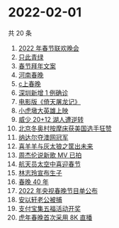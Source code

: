 # 2022-02-01

共 20 条

<!-- BEGIN -->
<!-- 最后更新时间 Tue Feb 01 2022 03:05:56 GMT+0800 (China Standard Time) -->

1. [2022 年春节联欢晚会](https://www.zhihu.com/search?q=2022年央视春晚)
1. [只此青绿](https://www.zhihu.com/search?q=只此青绿)
1. [春节拜年文案](https://www.zhihu.com/search?q=拜年文案)
1. [河南春晚](https://www.zhihu.com/search?q=河南春晚)
1. [c上春晚](https://www.zhihu.com/search?q=三星堆)
1. [深圳新增 1 例确诊](https://www.zhihu.com/search?q=深圳疫情)
1. [电影版《倚天屠龙记》](https://www.zhihu.com/search?q=倚天屠龙记)
1. [小虎墩大英雄上映](https://www.zhihu.com/search?q=小虎墩大英雄)
1. [威少 20+12 湖人遭逆转](https://www.zhihu.com/search?q=湖人)
1. [北京冬奥村按摩床获美国选手狂赞](https://www.zhihu.com/search?q=北京冬奥村)
1. [纳达尔夺澳网冠军](https://www.zhihu.com/search?q=纳达尔)
1. [喜羊羊与灰太狼之筐出未来](https://www.zhihu.com/search?q=喜羊羊与灰太狼)
1. [周杰伦说新歌 MV 已拍](https://www.zhihu.com/search?q=周杰伦新歌)
1. [航天员太空中喜迎春节](https://www.zhihu.com/search?q=航天员太空过年)
1. [林志玲宣布生子](https://www.zhihu.com/search?q=林志玲)
1. [春晚 40 年](https://www.zhihu.com/search?q=春晚40年)
1. [2022 年央视春晚节目单公布](https://www.zhihu.com/search?q=春晚节目单)
1. [安以轩老公被捕](https://www.zhihu.com/search?q=安以轩老公)
1. [支付宝集五福活动开奖](https://www.zhihu.com/search?q=支付宝集五福)
1. [虎年春晚首次采用 8K 直播](https://www.zhihu.com/search?q=春晚8k直播)

<!-- END -->
